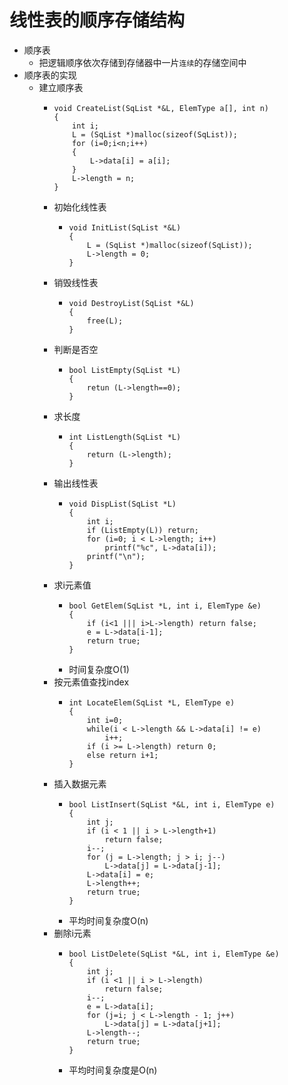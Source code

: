 # 线性表的顺序存储结构
- 顺序表
  - 把逻辑顺序依次存储到存储器中一片`连续`的存储空间中
- 顺序表的实现
  - 建立顺序表
    - ```
      void CreateList(SqList *&L, ElemType a[], int n)
      {
          int i;
          L = (SqList *)malloc(sizeof(SqList));
          for (i=0;i<n;i++)
          {
              L->data[i] = a[i];
          }
          L->length = n;
      }
      ```
    - 初始化线性表
      - ```
        void InitList(SqList *&L)
        {
            L = (SqList *)malloc(sizeof(SqList));
            L->length = 0;
        }
        ```
    - 销毁线性表
      - ```
        void DestroyList(SqList *&L)
        {
            free(L);
        }
        ```
    - 判断是否空
      - ```
        bool ListEmpty(SqList *L)
        {
            retun (L->length==0);
        }
        ```
    - 求长度
      - ```
        int ListLength(SqList *L)
        {
            return (L->length);
        }
        ```
    - 输出线性表
      - ```
        void DispList(SqList *L)
        {
            int i;
            if (ListEmpty(L)) return;
            for (i=0; i < L->length; i++)
                printf("%c", L->data[i]);
            printf("\n");
        }
        ```
    - 求i元素值
      - ```
        bool GetElem(SqList *L, int i, ElemType &e)
        {
            if (i<1 ||| i>L->length) return false;
            e = L->data[i-1];
            return true;
        }
        ```
      - 时间复杂度O(1)
    - 按元素值查找index
      - ```
        int LocateElem(SqList *L, ElemType e)
        {
            int i=0;
            while(i < L->length && L->data[i] != e)
                i++;
            if (i >= L->length) return 0;
            else return i+1;
        }
        ```
    - 插入数据元素
      - ```
        bool ListInsert(SqList *&L, int i, ElemType e)
        {
            int j;
            if (i < 1 || i > L->length+1)
                return false;
            i--;
            for (j = L->length; j > i; j--)
                L->data[j] = L->data[j-1];
            L->data[i] = e;
            L->length++;
            return true;
        }
        ```
      - 平均时间复杂度O(n)
    - 删除i元素
      - ```
        bool ListDelete(SqList *&L, int i, ElemType &e)
        {
            int j;
            if (i <1 || i > L->length)
                return false;
            i--;
            e = L->data[i];
            for (j=i; j < L->length - 1; j++)
                L->data[j] = L->data[j+1];
            L->length--;
            return true;
        }
        ```
      - 平均时间复杂度是O(n)
